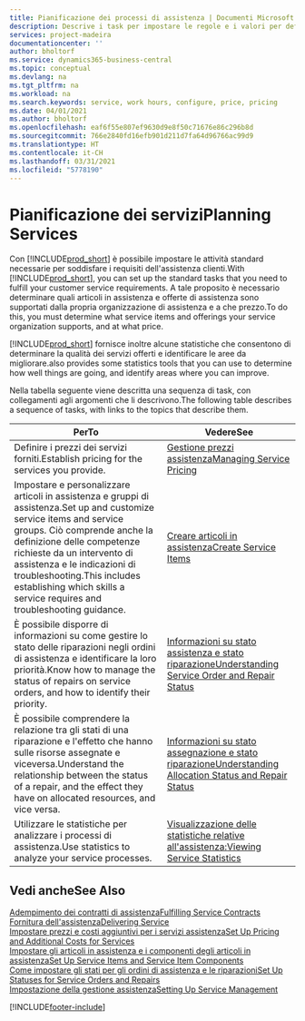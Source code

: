 ```yaml
---
title: Pianificazione dei processi di assistenza | Documenti Microsoft
description: Descrive i task per impostare le regole e i valori per definire i criteri e i processi di assistenza.
services: project-madeira
documentationcenter: ''
author: bholtorf
ms.service: dynamics365-business-central
ms.topic: conceptual
ms.devlang: na
ms.tgt_pltfrm: na
ms.workload: na
ms.search.keywords: service, work hours, configure, price, pricing
ms.date: 04/01/2021
ms.author: bholtorf
ms.openlocfilehash: eaf6f55e807ef9630d9e8f50c71676e86c296b8d
ms.sourcegitcommit: 766e2840fd16efb901d211d7fa64d96766ac99d9
ms.translationtype: HT
ms.contentlocale: it-CH
ms.lasthandoff: 03/31/2021
ms.locfileid: "5778190"
---
```

# <a name="planning-services"></a><span data-ttu-id="98d3e-103">Pianificazione dei servizi</span><span class="sxs-lookup"><span data-stu-id="98d3e-103">Planning Services</span></span>
<span data-ttu-id="98d3e-104">Con [!INCLUDE[prod_short](includes/prod_short.md)] è possibile impostare le attività standard necessarie per soddisfare i requisiti dell'assistenza clienti.</span><span class="sxs-lookup"><span data-stu-id="98d3e-104">With [!INCLUDE[prod_short](includes/prod_short.md)], you can set up the standard tasks that you need to fulfill your customer service requirements.</span></span> <span data-ttu-id="98d3e-105">A tale proposito è necessario determinare quali articoli in assistenza e offerte di assistenza sono supportati dalla propria organizzazione di assistenza e a che prezzo.</span><span class="sxs-lookup"><span data-stu-id="98d3e-105">To do this, you must determine what service items and offerings your service organization supports, and at what price.</span></span>   

[!INCLUDE[prod_short](includes/prod_short.md)] <span data-ttu-id="98d3e-106">fornisce inoltre alcune statistiche che consentono di determinare la qualità dei servizi offerti e identificare le aree da migliorare.</span><span class="sxs-lookup"><span data-stu-id="98d3e-106">also provides some statistics tools that you can use to determine how well things are going, and identify areas where you can improve.</span></span>
  
<span data-ttu-id="98d3e-107">Nella tabella seguente viene descritta una sequenza di task, con collegamenti agli argomenti che li descrivono.</span><span class="sxs-lookup"><span data-stu-id="98d3e-107">The following table describes a sequence of tasks, with links to the topics that describe them.</span></span>   
  
|<span data-ttu-id="98d3e-108">**Per**</span><span class="sxs-lookup"><span data-stu-id="98d3e-108">**To**</span></span>|<span data-ttu-id="98d3e-109">**Vedere**</span><span class="sxs-lookup"><span data-stu-id="98d3e-109">**See**</span></span>|  
|------------|-------------|  
|<span data-ttu-id="98d3e-110">Definire i prezzi dei servizi forniti.</span><span class="sxs-lookup"><span data-stu-id="98d3e-110">Establish pricing for the services you provide.</span></span>|[<span data-ttu-id="98d3e-111">Gestione prezzi assistenza</span><span class="sxs-lookup"><span data-stu-id="98d3e-111">Managing Service Pricing</span></span>](service-service-price-management.md)|
|<span data-ttu-id="98d3e-112">Impostare e personalizzare articoli in assistenza e gruppi di assistenza.</span><span class="sxs-lookup"><span data-stu-id="98d3e-112">Set up and customize service items and service groups.</span></span> <span data-ttu-id="98d3e-113">Ciò comprende anche la definizione delle competenze richieste da un intervento di assistenza e le indicazioni di troubleshooting.</span><span class="sxs-lookup"><span data-stu-id="98d3e-113">This includes establishing which skills a service requires and troubleshooting guidance.</span></span>| [<span data-ttu-id="98d3e-114">Creare articoli in assistenza</span><span class="sxs-lookup"><span data-stu-id="98d3e-114">Create Service Items</span></span>](service-how-to-create-service-items.md)|  
|<span data-ttu-id="98d3e-115">È possibile disporre di informazioni su come gestire lo stato delle riparazioni negli ordini di assistenza e identificare la loro priorità.</span><span class="sxs-lookup"><span data-stu-id="98d3e-115">Know how to manage the status of repairs on service orders, and how to identify their priority.</span></span>|[<span data-ttu-id="98d3e-116">Informazioni su stato assistenza e stato riparazione</span><span class="sxs-lookup"><span data-stu-id="98d3e-116">Understanding Service Order and Repair Status</span></span>](service-service-order-status-and-repair-status.md)|  
|<span data-ttu-id="98d3e-117">È possibile comprendere la relazione tra gli stati di una riparazione e l'effetto che hanno sulle risorse assegnate e viceversa.</span><span class="sxs-lookup"><span data-stu-id="98d3e-117">Understand the relationship between the status of a repair, and the effect they have on allocated resources, and vice versa.</span></span>|[<span data-ttu-id="98d3e-118">Informazioni su stato assegnazione e stato riparazione</span><span class="sxs-lookup"><span data-stu-id="98d3e-118">Understanding Allocation Status and Repair Status</span></span>](service-allocation-status-and-repair-status.md)|  
|<span data-ttu-id="98d3e-119">Utilizzare le statistiche per analizzare i processi di assistenza.</span><span class="sxs-lookup"><span data-stu-id="98d3e-119">Use statistics to analyze your service processes.</span></span> | [<span data-ttu-id="98d3e-120">Visualizzazione delle statistiche relative all'assistenza:</span><span class="sxs-lookup"><span data-stu-id="98d3e-120">Viewing Service Statistics</span></span>](service-service-statistics.md) |

## <a name="see-also"></a><span data-ttu-id="98d3e-121">Vedi anche</span><span class="sxs-lookup"><span data-stu-id="98d3e-121">See Also</span></span>
[<span data-ttu-id="98d3e-122">Adempimento dei contratti di assistenza</span><span class="sxs-lookup"><span data-stu-id="98d3e-122">Fulfilling Service Contracts</span></span>](service-fulfill-service-contracts.md)  
[<span data-ttu-id="98d3e-123">Fornitura dell'assistenza</span><span class="sxs-lookup"><span data-stu-id="98d3e-123">Delivering Service</span></span>](service-deliver-service.md)  
[<span data-ttu-id="98d3e-124">Impostare prezzi e costi aggiuntivi per i servizi assistenza</span><span class="sxs-lookup"><span data-stu-id="98d3e-124">Set Up Pricing and Additional Costs for Services</span></span>](service-how-setup-service-costs-pricing.md)  
[<span data-ttu-id="98d3e-125">Impostare gli articoli in assistenza e i componenti degli articoli in assistenza</span><span class="sxs-lookup"><span data-stu-id="98d3e-125">Set Up Service Items and Service Item Components</span></span>](service-how-setup-service-items.md)  
[<span data-ttu-id="98d3e-126">Come impostare gli stati per gli ordini di assistenza e le riparazioni</span><span class="sxs-lookup"><span data-stu-id="98d3e-126">Set Up Statuses for Service Orders and Repairs</span></span>](service-order-repair-status.md)  
[<span data-ttu-id="98d3e-127">Impostazione della gestione assistenza</span><span class="sxs-lookup"><span data-stu-id="98d3e-127">Setting Up Service Management</span></span>](service-setup-service.md)  


[!INCLUDE[footer-include](includes/footer-banner.md)]